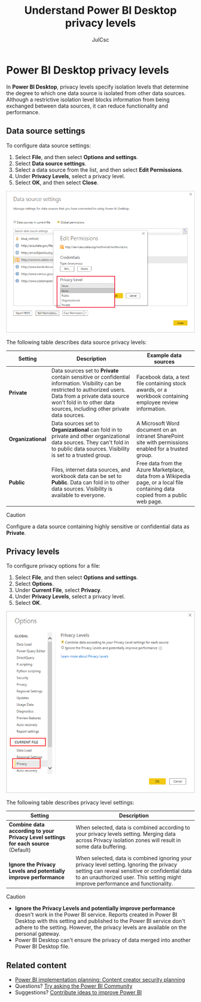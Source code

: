 ﻿---
title: Understand Power BI Desktop privacy levels
description: Power BI Desktop privacy levels
author: JulCsc
ms.author: juliacawthra
ms.reviewer: ''
ms.service: powerbi
ms.subservice: powerbi-admin
ms.topic: conceptual
ms.date: 03/15/2024
LocalizationGroup: Connect to data
---
# Power BI Desktop privacy levels

In **Power BI Desktop**, privacy levels specify isolation levels that determine the degree to which one data source is isolated from other data sources. Although a restrictive isolation level blocks information from being exchanged between data sources, it can reduce functionality and performance.

## Data source settings

To configure data source settings:

1. Select **File**, and then select  **Options and settings**.
1. Select **Data source settings**.
1. Select a data source from the list, and then select **Edit Permissions**.
1. Under **Privacy Levels**, select a privacy level.
1. Select **OK**, and then select **Close**.

![Screenshot of data source settings showing the edit permissions dialog highlighted.](media/desktop-privacy-levels/desktop_privacy-levels-2.png)

The following table describes data source privacy levels:

| Setting | Description | Example data sources |
| --- | --- | --- |
| **Private** |Data sources set to **Private** contain sensitive or confidential information. Visibility can be restricted to authorized users. Data from a private data source won't fold in to other data sources, including other private data sources. |Facebook data, a text file containing stock awards, or a workbook containing employee review information. |
| **Organizational** |Data sources set to **Organizational** can fold in to private and other organizational data sources. They can't fold in to public data sources. Visibility is set to a trusted group.  |A Microsoft Word document on an intranet SharePoint site with permissions enabled for a trusted group. |
| **Public** |Files, internet data sources, and workbook data can be set to **Public**. Data can fold in to other data sources. Visibility is available to everyone. |Free data from the Azure Marketplace, data from a Wikipedia page, or a local file containing data copied from a public web page. |

> [!CAUTION]
> Configure a data source containing highly sensitive or confidential data as **Private**.
## Privacy levels

To configure privacy options for a file:

1. Select **File**, and then select **Options and settings**.
1. Select **Options**.
1. Under **Current File**, select **Privacy**.
1. Under **Privacy Levels**, select a privacy level.
1. Select **OK**.

![Screenshot of the options dialog showing privacy level settings. Current file and privacy are highlighted.](media/desktop-privacy-levels/desktop_privacy-levels-1.png)

The following table describes privacy level settings:

 Setting | Description |
| --- | --- |
| **Combine data according to your Privacy Level settings for each source** (Default) | When selected, data is combined according to your privacy levels setting. Merging data across Privacy isolation zones will result in some data buffering.|
| **Ignore the Privacy Levels and potentially improve performance** | When selected, data is combined ignoring your privacy level setting. Ignoring the privacy setting can reveal sensitive or confidential data to an unauthorized user. This setting might improve performance and functionality.  |

> [!CAUTION]
>
> - **Ignore the Privacy Levels and potentially improve performance** doesn't work in the Power BI service. Reports created in Power BI Desktop with this setting and published to the Power BI service don't adhere to the setting. However, the privacy levels are available on the personal gateway.
> - Power BI Desktop can't ensure the privacy of data merged into another Power BI Desktop file.

## Related content

- [Power BI implementation planning: Content creator security planning](/power-bi/guidance/powerbi-implementation-planning-security-content-creator-planning#privacy-levels)
- Questions? [Try asking the Power BI Community](https://community.powerbi.com/)
- Suggestions? [Contribute ideas to improve Power BI](https://ideas.powerbi.com/)

